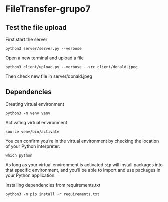 # FileTransfer-grupo7

## Test the file upload

First start the server

    python3 server/server.py --verbose

Open a new terminal and upload a file

    python3 client/upload.py --verbose --src client/donald.jpeg

Then check new file in server/donald.jpeg

## Dependencies

Creating virtual environment

    python3 -m venv venv

Activating virtual environment

    source venv/bin/activate

You can confirm you’re in the virtual environment by checking the location of your Python interpreter:

    which python

As long as your virtual environment is activated `pip` will install packages into that specific environment, and you’ll be able
to import and use packages in your Python application.

Installing dependencies from requirements.txt
    
    python3 -m pip install -r requirements.txt

